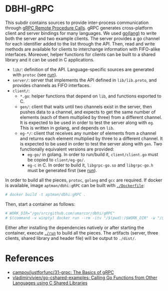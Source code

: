 # DBHI-gRPC

This subdir contains sources to provide inter-process communication through [gRPC Remote Procedure Calls](https://grpc.io/). gRPC generates cross-platform client and server bindings for many languages. We used [go(lang)](https://golang.org/) to write both the server and two example clients. The server provides a go channel for each identifier added to the list through the API. Then, read and write methods are available for clients to interchange information with FIFO-alike interfaces. Moreover, helper functions for clients can be built to a shared library and it can be used in C applications.

- `lib/`: definition of the API. Language-specific sources are generated with `protoc` (see [run](./run)).
- `server/`: server that implements the API defined in `lib/lib.proto`, and provides channels as FIFO interfaces.
- `client/`:
    - `*.go`: helper functions that depend on `lib`, and functions exported to C.
    - `gen/`: client that waits until two channels exist in the server, then pushes data to a channel, and expects to get the same number of elements (each of them multiplied by three) from a different channel. It is expected to be used in order to test the server along with `eg`. This is written in golang, and depends on `lib`.
    - `eg-*/`: client that receives any number of elements from a channel and returns each element multiplied by three to a different channel. It is expected to be used in order to test the server along with `gen`. Two functionally equivalent versions are provided:
        - `eg-go/` in golang. In order to run/build it, `client/client.go` must be copied to `client/eg-go/`.
        - `eg-c` in C. In order to build it, `libgrpc-go.so` and `libgrpc-go.h` must be generated first (see [run](./run)).

In order to build all the pieces, `protoc`, `golang` and `gcc` are required. If docker is available, image `aptman/dbhi:gRPC` can be built with [`./Dockerfile`](./Dockerfile):

``` bash
# docker build -t aptman/dbhi:gRPC .
```

Then, start a container as follows:

``` bash
# WORK_DIR="/go/src/github.com/umarcor/dbhi/gRPC"
# $(command -v winpty) docker run --rm -itv "/$(pwd):/$WORK_DIR" -w "/$WORK_DIR" aptman/dbhi:gRPC bash
```

Either after installing the dependencies natively or after starting the container, execute [`./run`](./run) to build all the pieces. The artifacts (server, three clients, shared library and header file) will be output to `./dist/`.

# References

- [campoy/justforfunc/31-grpc: The Basics of gRPC](https://github.com/campoy/justforfunc/tree/master/31-grpc)
- [vladimirvivien/go-cshared-examples: Calling Go Functions from Other Languages using C Shared Libraries](https://github.com/vladimirvivien/go-cshared-examples)


